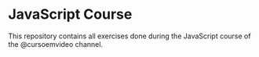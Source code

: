 # JavaScript Course

This repository contains all exercises done during the JavaScript course of the @cursoemvideo channel.
